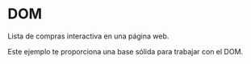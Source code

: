 # DOM
 Lista de compras interactiva en una página web.

 Este ejemplo te proporciona una base sólida para trabajar con el DOM.
